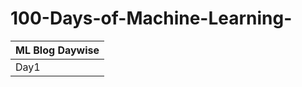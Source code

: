 # 100-Days-of-Machine-Learning-


|ML Blog Daywise|
|-|
|Day1|https://twitter.com/Sachintukumar/status/1635991379653591045?s=20|
